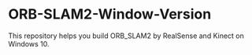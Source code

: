 # ORB-SLAM2-Window-Version
This repository helps you build ORB_SLAM2 by RealSense and Kinect on Windows 10.
